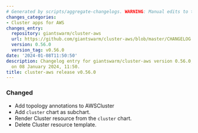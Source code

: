 ```yaml
---
# Generated by scripts/aggregate-changelogs. WARNING: Manual edits to this files will be overwritten.
changes_categories:
- Cluster apps for AWS
changes_entry:
  repository: giantswarm/cluster-aws
  url: https://github.com/giantswarm/cluster-aws/blob/master/CHANGELOG.md#0560---2024-01-08
  version: 0.56.0
  version_tag: v0.56.0
date: '2024-01-08T11:50:50'
description: Changelog entry for giantswarm/cluster-aws version 0.56.0, published
  on 08 January 2024, 11:50.
title: cluster-aws release v0.56.0
---
```


### Changed
- Add topology annotations to AWSCluster
- Add `cluster` chart as subchart.
- Render Cluster resource from the `cluster` chart.
- Delete Cluster resource template.

